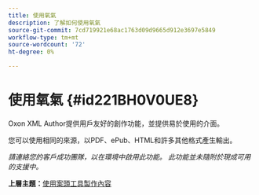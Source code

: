 ```yaml
---
title: 使用氧氣
description: 了解如何使用氧氣
source-git-commit: 7cd719921e68ac1763d09d9665d912e3697e5849
workflow-type: tm+mt
source-wordcount: '72'
ht-degree: 0%

---
```



# 使用氧氣 {#id221BH0V0UE8}

Oxon XML Author提供用戶友好的創作功能，並提供易於使用的介面。

您可以使用相同的來源，以PDF、ePub、HTML和許多其他格式產生輸出。

*請連絡您的客戶成功團隊，以在環境中啟用此功能。 此功能並未隨附於現成可用的支援中。*

**上層主題：**[&#x200B;使用案頭工具製作內容](author-desktop-tools.md)

